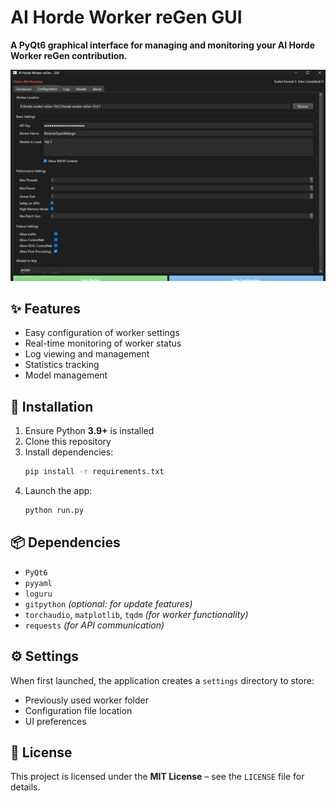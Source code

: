 

# AI Horde Worker reGen GUI

**A PyQt6 graphical interface for managing and monitoring your AI Horde Worker reGen contribution.**

![Screenshot of the GUI](./Screenshot_2025-04-19_233243.png)

## ✨ Features

- Easy configuration of worker settings  
- Real-time monitoring of worker status  
- Log viewing and management  
- Statistics tracking  
- Model management  

## 🚀 Installation

1. Ensure Python **3.9+** is installed  
2. Clone this repository  
3. Install dependencies:  
   ```bash
   pip install -r requirements.txt
   ```
4. Launch the app:  
   ```bash
   python run.py
   ```

## 📦 Dependencies

- `PyQt6`  
- `pyyaml`  
- `loguru`  
- `gitpython` *(optional: for update features)*  
- `torchaudio`, `matplotlib`, `tqdm` *(for worker functionality)*  
- `requests` *(for API communication)*  

## ⚙️ Settings

When first launched, the application creates a `settings` directory to store:

- Previously used worker folder  
- Configuration file location  
- UI preferences  

## 📄 License

This project is licensed under the **MIT License** – see the `LICENSE` file for details.

